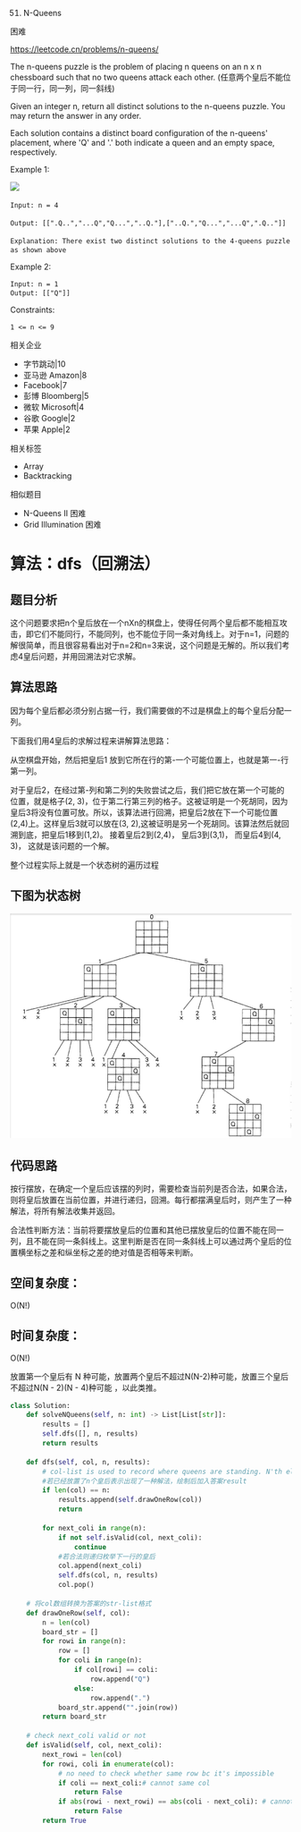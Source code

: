 51. N-Queens

困难

https://leetcode.cn/problems/n-queens/



The n-queens puzzle is the problem of placing n queens on an n x n chessboard such that no two queens attack each other. (任意两个皇后不能位于同一行，同一列，同一斜线)

Given an integer n, return all distinct solutions to the n-queens puzzle. You may return the answer in any order.

Each solution contains a distinct board configuration of the n-queens' placement, where 'Q' and '.' both indicate a queen and an empty space, respectively.

 

Example 1:

![](https://assets.leetcode.com/uploads/2020/11/13/queens.jpg)
```
Input: n = 4

Output: [[".Q..","...Q","Q...","..Q."],["..Q.","Q...","...Q",".Q.."]]

Explanation: There exist two distinct solutions to the 4-queens puzzle as shown above
```

Example 2:
```
Input: n = 1
Output: [["Q"]]
``` 

Constraints:
```
1 <= n <= 9
```

相关企业

- 字节跳动|10
- 亚马逊 Amazon|8
- Facebook|7
- 彭博 Bloomberg|5
- 微软 Microsoft|4
- 谷歌 Google|2
- 苹果 Apple|2


相关标签
- Array
- Backtracking

相似题目
- N-Queens II
困难
- Grid Illumination
困难

# 算法：dfs（回溯法）
## 题目分析

这个问题要求把n个皇后放在一个nXn的棋盘上，使得任何两个皇后都不能相互攻击，即它们不能同行，不能同列，也不能位于同一条对角线上。对于n=1，问题的解很简单，而且很容易看出对于n=2和n=3来说，这个问题是无解的。所以我们考虑4皇后问题，并用回溯法对它求解。

## 算法思路
因为每个皇后都必须分别占据一行，我们需要做的不过是棋盘上的每个皇后分配一列。

下面我们用4皇后的求解过程来讲解算法思路：

从空棋盘开始，然后把皇后1 放到它所在行的第-一个可能位置上，也就是第一-行第一列。

对于皇后2，在经过第-列和第二列的失败尝试之后，我们把它放在第一个可能的位置，就是格子(2, 3)，位于第二行第三列的格子。这被证明是一个死胡同，因为皇后3将没有位置可放。所以，该算法进行回溯，把皇后2放在下一个可能位置(2,4)上。这样皇后3就可以放在(3, 2),这被证明是另一个死胡同。该算法然后就回溯到底，把皇后1移到(1,2)。 接着皇后2到(2,4)， 皇后3到(3,1)， 而皇后4到(4, 3)， 这就是该问题的一个解。

整个过程实际上就是一个状态树的遍历过程

## 下图为状态树

![](../note/51.png)


## 代码思路
按行摆放，在确定一个皇后应该摆的列时，需要检查当前列是否合法，如果合法，则将皇后放置在当前位置，并进行递归，回溯。每行都摆满皇后时，则产生了一种解法，将所有解法收集并返回。

合法性判断方法：当前将要摆放皇后的位置和其他已摆放皇后的位置不能在同一列，且不能在同一条斜线上。这里判断是否在同一条斜线上可以通过两个皇后的位置横坐标之差和纵坐标之差的绝对值是否相等来判断。

## 空间复杂度：
O(N!)

## 时间复杂度：
O(N!)

放置第一个皇后有 N 种可能，放置两个皇后不超过N(N-2)种可能，放置三个皇后不超过N(N - 2)(N - 4)种可能 ，以此类推。


```py
class Solution:
    def solveNQueens(self, n: int) -> List[List[str]]:
        results = []
        self.dfs([], n, results)
        return results

    def dfs(self, col, n, results):
        # col-list is used to record where queens are standing. N'th element presents n'th row so col-list is enough and no need row-list.
        #若已经放置了n个皇后表示出现了一种解法，绘制后加入答案result
        if len(col) == n:
            results.append(self.drawOneRow(col))
            return
        
        for next_coli in range(n):
            if not self.isValid(col, next_coli):
                continue
            #若合法则递归枚举下一行的皇后
            col.append(next_coli)
            self.dfs(col, n, results)
            col.pop()

    # 将col数组转换为答案的str-list格式
    def drawOneRow(self, col):
        n = len(col)
        board_str = []
        for rowi in range(n):
            row = []
            for coli in range(n):
                if col[rowi] == coli:
                    row.append("Q")
                else:
                    row.append(".")
            board_str.append("".join(row))
        return board_str

    # check next_coli valid or not
    def isValid(self, col, next_coli):
        next_rowi = len(col) 
        for rowi, coli in enumerate(col):
            # no need to check whether same row bc it's impossible
            if coli == next_coli:# cannot same col
                return False
            if abs(rowi - next_rowi) == abs(coli - next_coli): # cannot on the same diagonal
                return False
        return True
```
